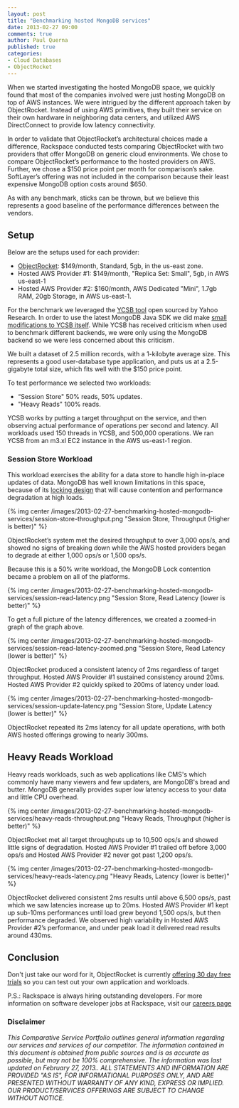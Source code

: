 ```yaml
---
layout: post
title: "Benchmarking hosted MongoDB services"
date: 2013-02-27 09:00
comments: true
author: Paul Querna
published: true
categories:
- Cloud Databases
- ObjectRocket
---
```


When we started investigating the hosted MongoDB space, we quickly found that most of the companies involved were just hosting MongoDB on top of AWS instances. We were intrigued by the different approach taken by ObjectRocket.  Instead of using AWS primitives, they built their service on their own hardware in neighboring data centers, and utilized AWS DirectConnect to provide low latency connectivity.

In order to validate that ObjectRocket’s architectural choices made a difference, Rackspace conducted tests comparing ObjectRocket with two providers that offer MongoDB on generic cloud environments. We chose to compare ObjectRocket’s performance to the hosted providers on AWS. Further, we chose a $150 price point per month for comparison’s sake. SoftLayer’s offering was not included in the comparison because their least expensive MongoDB option costs around $650.
<!--More-->
As with any benchmark, sticks can be thrown, but we believe this represents a good baseline of the performance differences between the vendors.

## Setup

Below are the setups used for each provider:

* [ObjectRocket](http://www.objectrocket.com/): $149/month, Standard, 5gb, in the us-east zone.
* Hosted AWS Provider #1: $149/month, "Replica Set: Small", 5gb, in AWS us-east-1
* Hosted AWS Provider #2: $160/month, AWS Dedicated "Mini", 1.7gb RAM, 20gb Storage, in AWS us-east-1.

For the benchmark we leveraged the [YCSB tool](https://github.com/brianfrankcooper/YCSB/) open sourced by Yahoo Research. In order to use the latest MongoDB Java SDK we did make [small modifications to YCSB itself](https://github.com/brianfrankcooper/YCSB/pull/112).  While YCSB has received criticism when used to benchmark different backends, we were only using the MongoDB backend so we were less concerned about this criticism.

We built a dataset of 2.5 million records, with a 1-kilobyte average size. This represents a good user-database type application, and puts us at a 2.5-gigabyte total size, which fits well with the $150 price point.

To test performance we selected two workloads:

* “Session Store" 50% reads, 50% updates.
* "Heavy Reads" 100% reads.

YCSB works by putting a target throughput on the service, and then observing actual performance of operations per second and latency. All workloads used 150 threads in YCSB, and 500,000 operations. We ran YCSB from an m3.xl EC2 instance in the AWS us-east-1 region.

### Session Store Workload

This workload exercises the ability for a data store to handle high in-place updates of data. MongoDB has well known limitations in this space, because of its [locking design](http://docs.mongodb.org/manual/faq/concurrency/) that will cause contention and performance degradation at high loads.

{% img center /images/2013-02-27-benchmarking-hosted-mongodb-services/session-store-throughput.png "Session Store, Throughput (Higher is better)" %}

ObjectRocket’s system met the desired throughput to over 3,000 ops/s, and showed no signs of breaking down while the AWS hosted providers began to degrade at either 1,000 ops/s or 1,500 ops/s.

Because this is a 50% write workload, the MongoDB Lock contention became a problem on all of the platforms.

{% img center /images/2013-02-27-benchmarking-hosted-mongodb-services/session-read-latency.png "Session Store, Read Latency (lower is better)" %}

To get a full picture of the latency differences, we created a zoomed-in graph of the graph above.

{% img center /images/2013-02-27-benchmarking-hosted-mongodb-services/session-read-latency-zoomed.png "Session Store, Read Latency (lower is better)" %}

ObjectRocket produced a consistent latency of 2ms regardless of target throughput. Hosted AWS Provider #1 sustained consistency around 20ms. Hosted AWS Provider #2 quickly spiked to 200ms of latency under load.

{% img center /images/2013-02-27-benchmarking-hosted-mongodb-services/session-update-latency.png "Session Store, Update Latency (lower is better)" %}

ObjectRocket repeated its 2ms latency for all update operations, with both AWS hosted offerings growing to nearly 300ms.

## Heavy Reads Workload

Heavy reads workloads, such as web applications like CMS's which commonly have many viewers and few updaters, are MongoDB's bread and butter. MongoDB generally provides super low latency access to your data and little CPU overhead.

{% img center /images/2013-02-27-benchmarking-hosted-mongodb-services/heavy-reads-throughput.png "Heavy Reads, Throughput (higher is better)" %}

ObjectRocket met all target throughputs up to 10,500 ops/s and showed little signs of degradation. Hosted AWS Provider #1 trailed off before 3,000 ops/s and Hosted AWS Provider #2 never got past 1,200 ops/s.

{% img center /images/2013-02-27-benchmarking-hosted-mongodb-services/heavy-reads-latency.png "Heavy Reads, Latency (lower is better)" %}

ObjectRocket delivered consistent 2ms results until above 6,500 ops/s, past which we saw latencies increase up to 20ms. Hosted AWS Provider #1 kept up sub-10ms performances until load grew beyond 1,500 ops/s, but then performance degraded. We observed high variability in Hosted AWS Provider #2’s performance, and under peak load it delivered read results around 430ms.

## Conclusion

Don't just take our word for it, ObjectRocket is currently [offering 30 day free trials](http://objectrocket.com/pricing) so you can test out your own application and workloads.

P.S.: Rackspace is always hiring outstanding developers. For more information on software developer jobs at Rackspace, visit our [careers page](http://jobs.rackspace.com/go/software-developer-jobs/247407/)

### Disclaimer

*This Comparative Service Portfolio outlines general information
regarding our services and services of our competitor. The information
contained in this document is obtained from public sources and is as
accurate as possible, but may not be 100% comprehensive. The
information was last updated on February 27, 2013.. ALL STATEMENTS AND
INFORMATION ARE PROVIDED "AS IS", FOR INFORMATIONAL PURPOSES ONLY, AND
ARE PRESENTED WITHOUT WARRANTY OF ANY KIND, EXPRESS OR IMPLIED. OUR
PRODUCT/SERVICES OFFERINGS ARE SUBJECT TO CHANGE WITHOUT NOTICE.*